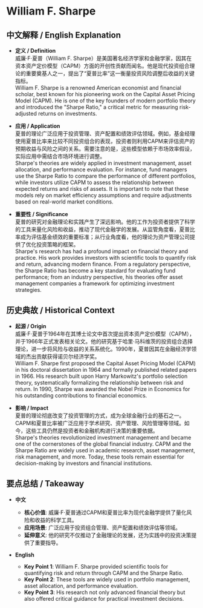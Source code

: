 # William F. Sharpe

## 中文解释 / English Explanation

* **定义 / Definition**  
  威廉·F·夏普（William F. Sharpe）是美国著名经济学家和金融学家，因其在资本资产定价模型（CAPM）方面的开创性贡献而闻名。他是现代投资组合理论的重要奠基人之一，提出了“夏普比率”这一衡量投资风险调整后收益的关键指标。  
  William F. Sharpe is a renowned American economist and financial scholar, best known for his pioneering work on the Capital Asset Pricing Model (CAPM). He is one of the key founders of modern portfolio theory and introduced the "Sharpe Ratio," a critical metric for measuring risk-adjusted returns on investments.

* **应用 / Application**  
  夏普的理论广泛应用于投资管理、资产配置和绩效评估领域。例如，基金经理使用夏普比率来比较不同投资组合的表现，投资者则利用CAPM来评估资产的预期收益与风险之间的关系。需要注意的是，这些模型依赖于市场效率假设，实际应用中需结合市场环境进行调整。  
  Sharpe's theories are widely applied in investment management, asset allocation, and performance evaluation. For instance, fund managers use the Sharpe Ratio to compare the performance of different portfolios, while investors utilize CAPM to assess the relationship between expected returns and risks of assets. It is important to note that these models rely on market efficiency assumptions and require adjustments based on real-world market conditions.

* **重要性 / Significance**  
  夏普的研究对金融理论和实践产生了深远影响。他的工作为投资者提供了科学的工具来量化风险和收益，推动了现代金融学的发展。从监管角度看，夏普比率成为评估基金绩效的重要标准；从行业角度看，他的理论为资产管理公司提供了优化投资策略的框架。  
  Sharpe's research has had a profound impact on financial theory and practice. His work provides investors with scientific tools to quantify risk and return, advancing modern finance. From a regulatory perspective, the Sharpe Ratio has become a key standard for evaluating fund performance; from an industry perspective, his theories offer asset management companies a framework for optimizing investment strategies.

## 历史典故 / Historical Context

* **起源 / Origin**  
  威廉·F·夏普于1964年在其博士论文中首次提出资本资产定价模型（CAPM），并于1966年正式发表相关论文。他的研究基于哈里·马科维茨的投资组合选择理论，进一步将风险与收益的关系系统化。1990年，夏普因其在金融经济学领域的杰出贡献获得诺贝尔经济学奖。  
  William F. Sharpe first proposed the Capital Asset Pricing Model (CAPM) in his doctoral dissertation in 1964 and formally published related papers in 1966. His research built upon Harry Markowitz's portfolio selection theory, systematically formalizing the relationship between risk and return. In 1990, Sharpe was awarded the Nobel Prize in Economics for his outstanding contributions to financial economics.

* **影响 / Impact**  
  夏普的理论彻底改变了投资管理的方式，成为全球金融行业的基石之一。CAPM和夏普比率被广泛应用于学术研究、资产管理、风险管理等领域。如今，这些工具仍然是投资者和金融机构进行决策的重要依据。  
  Sharpe's theories revolutionized investment management and became one of the cornerstones of the global financial industry. CAPM and the Sharpe Ratio are widely used in academic research, asset management, risk management, and more. Today, these tools remain essential for decision-making by investors and financial institutions.

## 要点总结 / Takeaway

* **中文**  
  - **核心价值**: 威廉·F·夏普通过CAPM和夏普比率为现代金融学提供了量化风险和收益的科学工具。  
  - **应用场景**: 广泛应用于投资组合管理、资产配置和绩效评估等领域。  
  - **延伸意义**: 他的研究不仅推动了金融理论的发展，还为实践中的投资决策提供了重要指导。

* **English**  
  - **Key Point 1**: William F. Sharpe provided scientific tools for quantifying risk and return through CAPM and the Sharpe Ratio.  
  - **Key Point 2**: These tools are widely used in portfolio management, asset allocation, and performance evaluation.  
  - **Key Point 3**: His research not only advanced financial theory but also offered critical guidance for practical investment decisions.